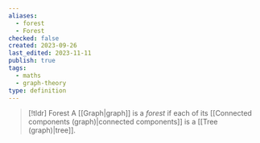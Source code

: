 ```yaml
---
aliases:
  - forest
  - Forest
checked: false
created: 2023-09-26
last_edited: 2023-11-11
publish: true
tags:
  - maths
  - graph-theory
type: definition
---
```

> [!tldr] Forest
> A [[Graph|graph]] is a *forest* if each of its [[Connected components (graph)|connected components]] is a [[Tree (graph)|tree]].
